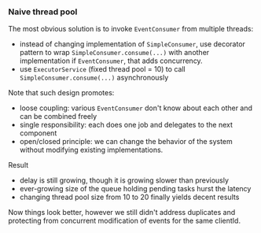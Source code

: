 ### Naive thread pool

The most obvious solution is to invoke `EventConsumer` from multiple threads:
- instead of changing implementation of `SimpleConsumer`, use decorator pattern to wrap `SimpleConsumer.consume(...)`
with another implementation if `EventConsumer`, that adds concurrency.
- use `ExecutorService` (fixed thread pool = 10) to call `SimpleConsumer.consume(...)` asynchronously

Note that such design promotes:
- loose coupling: various `EventConsumer` don't know about each other and can be combined freely
- single responsibility: each does one job and delegates to the next component
- open/closed principle: we can change the behavior of the system without modifying existing implementations.

Result
- delay is still growing, though it is growing slower than previously
- ever-growing size of the queue holding pending tasks hurst the latency
- changing thread pool size from 10 to 20 finally yields decent results

 Now things look better, however we still didn't address duplicates and protecting from concurrent modification of
 events for the same clientId.